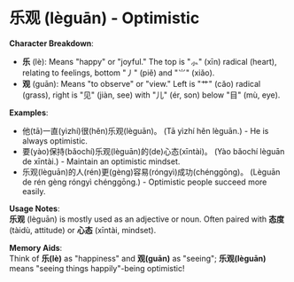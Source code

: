 # **乐观 (lèguān) - Optimistic**

**Character Breakdown**:  
- **乐** (lè): Means "happy" or "joyful." The top is "⺗" (xīn) radical (heart), relating to feelings, bottom "丿" (piě) and "⺌" (xiǎo).  
- **观** (guān): Means "to observe" or "view." Left is "⺾" (cǎo) radical (grass), right is "见" (jiàn, see) with "儿" (ér, son) below "目" (mù, eye).

**Examples**:  
- 他(tā)一直(yìzhí)很(hěn)乐观(lèguān)。 (Tā yìzhí hěn lèguān.) - He is always optimistic.  
- 要(yào)保持(bǎochí)乐观(lèguān)的(de)心态(xīntài)。 (Yào bǎochí lèguān de xīntài.) - Maintain an optimistic mindset.  
- 乐观(lèguān)的人(rén)更(gèng)容易(róngyì)成功(chénggōng)。 (Lèguān de rén gèng róngyì chénggōng.) - Optimistic people succeed more easily.

**Usage Notes**:  
**乐观** (lèguān) is mostly used as an adjective or noun. Often paired with **态度** (tàidù, attitude) or **心态** (xīntài, mindset).

**Memory Aids**:  
Think of **乐(lè)** as "happiness" and **观(guān)** as "seeing"; **乐观(lèguān)** means "seeing things happily"-being optimistic!